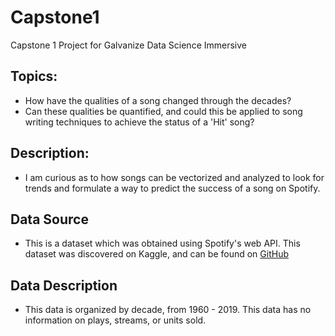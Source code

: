 # Capstone1
Capstone 1 Project for Galvanize Data Science Immersive

## Topics:
- How have the qualities of a song changed through the decades?
- Can these qualities be quantified, and could this be applied to song writing techniques to achieve the status of a 'Hit' song?

## Description:
- I am curious as to how songs can be vectorized and analyzed to look for trends and formulate a way to predict the success of a song on Spotify.


## Data Source
- This is a dataset which was obtained using Spotify's web API.  This dataset was discovered on Kaggle, and can be found on [GitHub](https://github.com/fortytwo102/the-spotify-hit-predictor-dataset "Title")


## Data Description
- This data is organized by decade, from 1960 - 2019.  This data has no information on plays, streams, or units sold.


